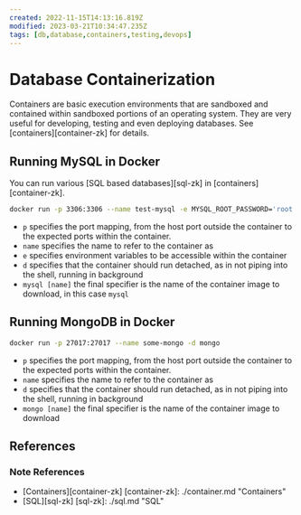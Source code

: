 ```yaml
---
created: 2022-11-15T14:13:16.819Z
modified: 2023-03-21T10:34:47.235Z
tags: [db,database,containers,testing,devops]
---
```

# Database Containerization

Containers are basic execution environments that
are sandboxed and contained within sandboxed portions of an operating system.
They are very useful for developing, testing and even deploying databases.
See [containers][container-zk] for details.

## Running MySQL in Docker

You can run various [SQL based databases][sql-zk] in [containers][container-zk].

```sh
docker run -p 3306:3306 --name test-mysql -e MYSQL_ROOT_PASSWORD='root' -d mysql
```

* `p` specifies the port mapping,
from the host port outside the container to the expected ports within the container.
* `name` specifies the name to refer to the container as
* `e` specifies environment variables to be accessible within the container
* `d` specifies that the container should run detached,
as in not piping into the shell, running in background
* `mysql [name]` the final specifier is the name of the container image to download,
in this case `mysql`

## Running MongoDB in Docker

```sh
docker run -p 27017:27017 --name some-mongo -d mongo
```

* `p` specifies the port mapping,
from the host port outside the container to the expected ports within the container.
* `name` specifies the name to refer to the container as
* `d` specifies that the container should run detached,
as in not piping into the shell, running in background
* `mongo [name]` the final specifier is the name of the container image to download

## References

### Note References

* [Containers][container-zk]
[container-zk]: ./container.md "Containers"
* [SQL][sql-zk]
[sql-zk]: ./sql.md "SQL"

